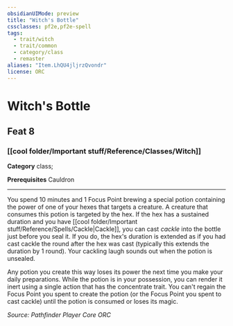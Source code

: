 ```yaml
---
obsidianUIMode: preview
title: "Witch's Bottle"
cssclasses: pf2e,pf2e-spell
tags:
  - trait/witch
  - trait/common
  - category/class
  - remaster
aliases: "Item.LhQU4jljrzQvondr"
license: ORC
---
```

# Witch's Bottle
## Feat 8
### [[cool folder/Important stuff/Reference/Classes/Witch]]

**Category** class; 



**Prerequisites** Cauldron
* * *
You spend 10 minutes and 1 Focus Point brewing a special potion containing the power of one of your hexes that targets a creature. A creature that consumes this potion is targeted by the hex. If the hex has a sustained duration and you have [[cool folder/Important stuff/Reference/Spells/Cackle|Cackle]], you can cast _cackle_ into the bottle just before you seal it. If you do, the hex's duration is extended as if you had cast cackle the round after the hex was cast (typically this extends the duration by 1 round). Your cackling laugh sounds out when the potion is unsealed.

Any potion you create this way loses its power the next time you make your daily preparations. While the potion is in your possession, you can render it inert using a single action that has the concentrate trait. You can't regain the Focus Point you spent to create the potion (or the Focus Point you spent to cast cackle) until the potion is consumed or loses its magic.

*Source: Pathfinder Player Core*
*ORC*